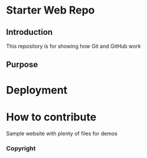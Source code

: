 # Starter Web Repo

## Introduction
This repository is for showing how Git and GitHub work

## Purpose

# Deployment

# How to contribute
Sample website with plenty of files for demos

### Copyright
